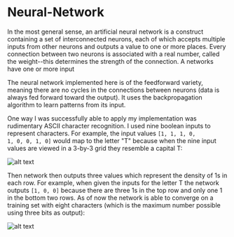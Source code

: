 # Neural-Network

In the most general sense, an artificial neural network is a construct containing a set of interconnected neurons, each of which accepts multiple inputs from other neurons and outputs a value to one or more places. Every connection between two neurons is associated with a real number, called the weight--this determines the strength of the connection. A networks have one or more input

The neural network implemented here is of the feedforward variety, meaning there are no cycles in the connections between neurons (data is always fed forward toward the output). It uses the backpropagation algorithm to learn patterns from its input.  

One way I was successfully able to apply my implementation was rudimentary ASCII character recognition. I used nine boolean inputs to represent characters. For example, the input values
<code>[1, 1, 1, 0, 1, 0, 0, 1, 0]</code> would map to the letter "T" because when the nine input values are viewed in a 3-by-3 grid they resemble a capital T:

![alt text](http://i.imgur.com/Rp98Grf.png?1 "Letter mapping scheme.")

Then network then outputs three values which represent the density of 1s in each row. For example, when given the inputs for the letter T the network outputs <code>[1, 0, 0]</code> because there are three 1s in the top row and only one 1 in the bottom two rows. As of now the network is able to converge on a training set with eight characters (which is the maximum number possible using three bits as output):

![alt text](http://i.imgur.com/CNJAhOb.png?1)


